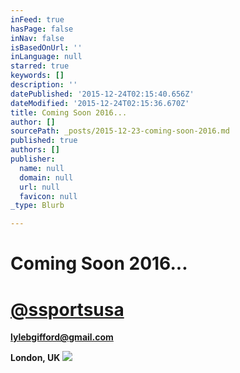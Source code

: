 ```yaml
---
inFeed: true
hasPage: false
inNav: false
isBasedOnUrl: ''
inLanguage: null
starred: true
keywords: []
description: ''
datePublished: '2015-12-24T02:15:40.656Z'
dateModified: '2015-12-24T02:15:36.670Z'
title: Coming Soon 2016...
author: []
sourcePath: _posts/2015-12-23-coming-soon-2016.md
published: true
authors: []
publisher:
  name: null
  domain: null
  url: null
  favicon: null
_type: Blurb

---
```

# Coming Soon 2016...

# **[@ssportsusa][0]**

**lylebgifford@gmail.com**

**London, UK**
![](https://the-grid-user-content.s3-us-west-2.amazonaws.com/0ef5871c-e89d-4f6c-a1bf-7099c2b96225.png)

[0]: https://twitter.com/SSportsUSA